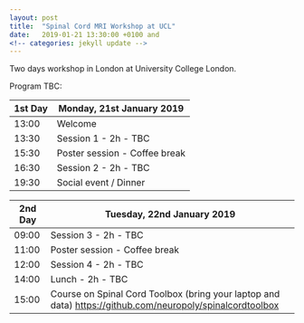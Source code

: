 ```yaml
---
layout: post
title:  "Spinal Cord MRI Workshop at UCL"
date:   2019-01-21 13:30:00 +0100 and 
<!-- categories: jekyll update -->
---
```


Two days workshop in London at University College London.

Program TBC:

| 1st Day | Monday, 21st January 2019 |
|---|---|
| 13:00 | Welcome |
| 13:30 | Session 1 - 2h - TBC |
| 15:30 | Poster session - Coffee break |
| 16:30 | Session 2 - 2h - TBC |
| 19:30 | Social event / Dinner |

| 2nd Day | Tuesday, 22nd January 2019 |
|---|---|
| 09:00 | Session 3 - 2h - TBC  |
| 11:00 | Poster session - Coffee break |
| 12:00 | Session 4 - 2h - TBC |
| 14:00 | Lunch - 2h - TBC |
| 15:00 | Course on Spinal Cord Toolbox (bring your laptop and data) https://github.com/neuropoly/spinalcordtoolbox |
